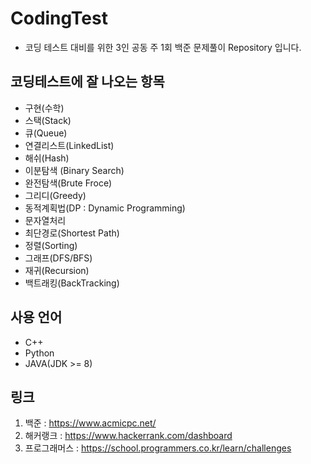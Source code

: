 # CodingTest
- 코딩 테스트 대비를 위한 3인 공동 주 1회 백준 문제풀이 Repository 입니다.

## 코딩테스트에 잘 나오는 항목
- 구현(수학)
- 스택(Stack)
- 큐(Queue)
- 연결리스트(LinkedList)
- 해쉬(Hash)
- 이분탐색 (Binary Search)
- 완전탐색(Brute Froce)
- 그리디(Greedy)
- 동적계획법(DP : Dynamic Programming)
- 문자열처리
- 최단경로(Shortest Path)
- 정렬(Sorting)
- 그래프(DFS/BFS)
- 재귀(Recursion)
- 백트래킹(BackTracking)

## 사용 언어
- C++
- Python
- JAVA(JDK >= 8)

## 링크
1. 백준 : https://www.acmicpc.net/
2. 해커랭크 : https://www.hackerrank.com/dashboard
3. 프로그래머스 : https://school.programmers.co.kr/learn/challenges
